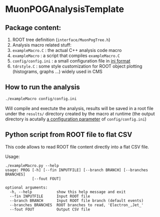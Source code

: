 # MuonPOGAnalysisTemplate

## Package content:

1. ROOT tree definition (`interface/MuonPogTree.h`)
1. Analysis macro related stuff:
  1. `exampleMacro.C` : the actual C++ analysis code macro
  1. `exampleMacro`   : a script that compiles `exampleMacro.C`
  1. `config/config.ini` : a small configuration file in [ini format](https://en.wikipedia.org/wiki/INI_file)
  1. `tdrstyle.C` : some style customization for ROOT object plotting (histograms, graphs ...) widely used in CMS 
 
## How to run the analysis

```bash
./exampleMacro config/config.ini
```

Will compile and exectute the analysis, results will be saved in a root file under the `results/` directory created by the macro at runtime (the output directory is acutally [a configuration parameter](https://github.com/battibass/MuonPOGAnalysisTemplate/blob/master/config/config.ini) of `config/config.ini`)

## Python script from ROOT file to flat CSV
This code allows to read ROOT file content directly into a flat CSV file.

Usage:
```
./exampleMacro.py --help
usage: PROG [-h] [--fin INPUTFILE] [--branch BRANCH] [--branches BRANCHES]
            [--fout FOUT]

optional arguments:
  -h, --help           show this help message and exit
  --fin INPUTFILE      Input ROOT file
  --branch BRANCH      Input ROOT file branch (default events)
  --branches BRANCHES  ROOT branches to read, 'Electron_,Jet_'
  --fout FOUT          Output CSV file

```


